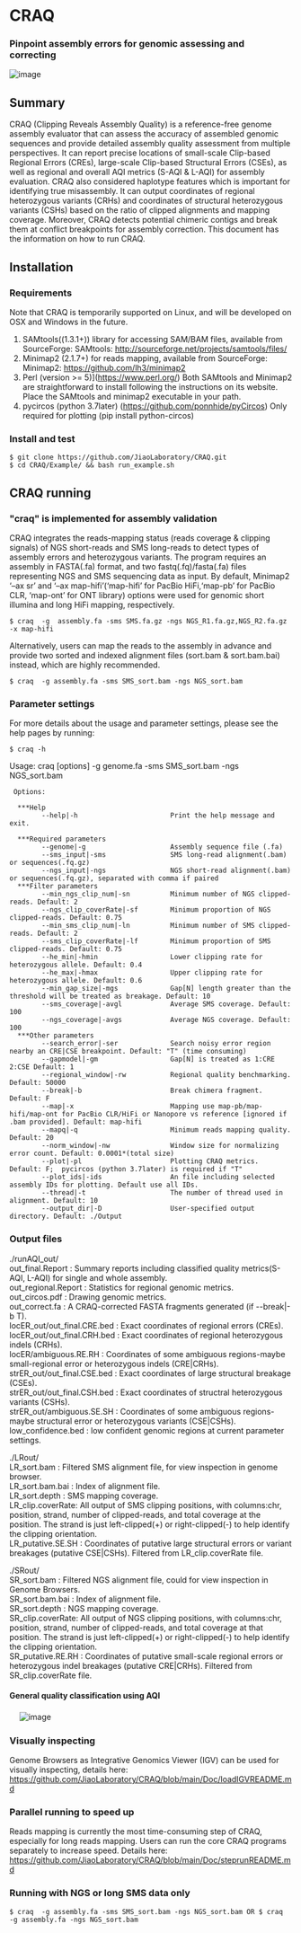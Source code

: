 # CRAQ
### Pinpoint assembly errors for genomic assessing and correcting
![image](https://github.com/JiaoLaboratory/CRAQ/blob/main/Doc/Fig.png)

## Summary
CRAQ (Clipping Reveals Assembly Quality) is a reference-free genome assembly evaluator that can assess the accuracy of assembled genomic sequences and provide detailed assembly quality assessment from multiple perspectives. It can report precise locations of small-scale Clip-based Regional Errors (CREs), large-scale Clip-based Structural Errors (CSEs), as well as regional and overall AQI metrics (S-AQI & L-AQI) for assembly evaluation. CRAQ also considered haplotype features which is important for identifying true misassembly. It can output coordinates of regional heterozygous variants (CRHs) and coordinates of structural heterozygous variants (CSHs) based on the ratio of clipped alignments and mapping coverage. Moreover, CRAQ detects potential chimeric contigs and break them at conflict breakpoints for assembly correction. This document has the information on how to run CRAQ.

## Installation

### Requirements
Note that CRAQ is temporarily supported on Linux, and will be developed on OSX and Windows in the future.

1. SAMtools((1.3.1+)) library for accessing SAM/BAM files, available from SourceForge:
    SAMtools: http://sourceforge.net/projects/samtools/files/
2. Minimap2 (2.1.7+) for reads mapping, available from SourceForge:
    Minimap2: https://github.com/lh3/minimap2
3. Perl (version >= 5)](https://www.perl.org/)
Both SAMtools and Minimap2 are straightforward to install following the instructions on its website.
Place the SAMtools and minimap2 executable in your path.
4. pycircos (python 3.7later) (https://github.com/ponnhide/pyCircos) 
Only required for plotting (pip install python-circos)  
### Install and test

```
$ git clone https://github.com/JiaoLaboratory/CRAQ.git  
$ cd CRAQ/Example/ && bash run_example.sh
```

## CRAQ running
### "craq" is implemented for assembly validation
CRAQ integrates the reads-mapping status (reads coverage & clipping signals) of NGS short-reads and SMS long-reads to detect types of assembly errors and heterozygous variants. The program requires an assembly in FASTA(.fa) format, and two fastq(.fq)/fasta(.fa) files representing NGS and SMS sequencing data as input. By default, Minimap2 ‘–ax sr’ and  ‘–ax map-hifi’(‘map-hifi’ for PacBio HiFi,‘map-pb’ for PacBio CLR, ‘map-ont’ for ONT library) options were used for genomic short illumina and long HiFi mapping, respectively. 
```
$ craq  -g  assembly.fa -sms SMS.fa.gz -ngs NGS_R1.fa.gz,NGS_R2.fa.gz -x map-hifi
```
Alternatively, users can map the reads to the assembly in advance and provide two sorted and indexed alignment files (sort.bam & sort.bam.bai) instead, which are highly recommended.
```
$ craq  -g assembly.fa -sms SMS_sort.bam -ngs NGS_sort.bam 
```     
 

###  Parameter settings
For more details about the usage and parameter settings, please see the help pages by running:
```
$ craq -h
```
Usage:
      craq [options] -g genome.fa -sms SMS_sort.bam -ngs NGS_sort.bam

     Options:

      ***Help
            --help|-h                       Print the help message and exit.

      ***Required parameters
            --genome|-g                     Assembly sequence file (.fa)
            --sms_input|-sms                SMS long-read alignment(.bam) or sequences(.fq.gz)
            --ngs_input|-ngs                NGS short-read alignment(.bam) or sequences(.fq.gz), separated with comma if paired
      ***Filter parameters
            --min_ngs_clip_num|-sn          Minimum number of NGS clipped-reads. Default: 2
            --ngs_clip_coverRate|-sf        Minimum proportion of NGS clipped-reads. Default: 0.75
            --min_sms_clip_num|-ln          Minimum number of SMS clipped-reads. Default: 2
            --sms_clip_coverRate|-lf        Minimum proportion of SMS clipped-reads. Default: 0.75
            --he_min|-hmin                  Lower clipping rate for heterozygous allele. Default: 0.4
            --he_max|-hmax                  Upper clipping rate for heterozygous allele. Default: 0.6
            --min_gap_size|-mgs             Gap[N] length greater than the threshold will be treated as breakage. Default: 10
            --sms_coverage|-avgl            Average SMS coverage. Default: 100
            --ngs_coverage|-avgs            Average NGS coverage. Default: 100
      ***Other parameters
            --search_error|-ser             Search noisy error region nearby an CRE|CSE breakpoint. Default: "T" (time consuming)
            --gapmodel|-gm                  Gap[N] is treated as 1:CRE 2:CSE Default: 1
            --regional_window|-rw           Regional quality benchmarking. Default: 50000
            --break|-b                      Break chimera fragment. Default: F
            --map|-x                        Mapping use map-pb/map-hifi/map-ont for PacBio CLR/HiFi or Nanopore vs reference [ignored if .bam provided]. Default: map-hifi
            --mapq|-q                       Minimum reads mapping quality. Default: 20
            --norm_window|-nw               Window size for normalizing error count. Default: 0.0001*(total size)
            --plot|-pl                      Plotting CRAQ metrics. Default: F;  pycircos (python 3.7later) is required if "T"
            --plot_ids|-ids                 An file including selected assembly IDs for plotting. Default use all IDs.                       
            --thread|-t                     The number of thread used in alignment. Default: 10
            --output_dir|-D                 User-specified output directory. Default: ./Output

### Output files  
./runAQI_out/  
out_final.Report : Summary reports including classified  quality metrics(S-AQI, L-AQI) for single and whole assembly.  
out_regional.Report : Statistics for regional genomic metrics.  
out_circos.pdf : Drawing genomic metrics.  
out_correct.fa : A CRAQ-corrected FASTA fragments generated (if --break|-b T).  
locER_out/out_final.CRE.bed	: Exact coordinates of regional errors (CREs).  
locER_out/out_final.CRH.bed     : Exact coordinates of regional heterozygous indels (CRHs).  
locER/ambiguous.RE.RH : Coordinates of some ambiguous regions-maybe small-regional error or heterozygous indels (CRE|CRHs).  
strER_out/out_final.CSE.bed	: Exact coordinates of large structural breakage (CSEs).  
strER_out/out_final.CSH.bed	: Exact coordinates of structral heterozygous variants (CSHs).  
strER_out/ambiguous.SE.SH : Coordinates of some ambiguous regions-maybe structural error or heterozygous variants (CSE|CSHs).  
low_confidence.bed : low confident genomic regions at current parameter settings.  

./LRout/  
LR_sort.bam	: Filtered SMS alignment file, for view inspection in genome browser.  
LR_sort.bam.bai	: Index of alignment file.  
LR_sort.depth	: SMS mapping coverage.  
LR_clip.coverRate: All output of SMS clipping positions, with columns:chr, position, strand, number of clipped-reads, and total coverage at the position. The strand is just left-clipped(+) or right-clipped(-) to help identify the clipping orientation.  
LR_putative.SE.SH  : Coordinates of putative large structural errors or variant breakages (putative CSE|CSHs). Filtered from LR_clip.coverRate file.  

./SRout/  
SR_sort.bam     : Filtered NGS alignment file, could for view inspection in Genome Browsers.  
SR_sort.bam.bai : Index of alignment file.  
SR_sort.depth   : NGS mapping coverage.  
SR_clip.coverRate: All output of NGS clipping positions, with columns:chr, position, strand, number of clipped-reads, and total coverage at that position. The strand is just left-clipped(+) or right-clipped(-) to help identify the clipping orientation.  
SR_putative.RE.RH	: Coordinates of putative small-scale regional errors or heterozygous indel breakages (putative CRE|CRHs). Filtered from SR_clip.coverRate file.  
#### General quality classification using AQI
　	![image](https://github.com/JiaoLaboratory/CRAQ/assets/65637958/63e458d2-6307-4c7d-8707-66d418f8e567)
### Visually inspecting
Genome Browsers as Integrative Genomics Viewer (IGV) can be used for visually inspecting, details here: https://github.com/JiaoLaboratory/CRAQ/blob/main/Doc/loadIGVREADME.md

### Parallel running to speed up
Reads mapping is currently the most time-consuming step of CRAQ, especially for long reads mapping. Users can run the core CRAQ programs separately to increase speed. Details here: https://github.com/JiaoLaboratory/CRAQ/blob/main/Doc/steprunREADME.md  
### Running with NGS or long SMS data only
```
$ craq  -g assembly.fa -sms SMS_sort.bam -ngs NGS_sort.bam OR $ craq  -g assembly.fa -ngs NGS_sort.bam 
```     
